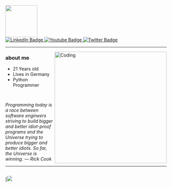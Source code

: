
<div id="header" align="left">
  <img src="https://media.giphy.com/media/M9gbBd9nbDrOTu1Mqx/giphy.gif" width="100"/>
<div id="badges">
  <a href="your-linkedin-URL">
    <img src="https://img.shields.io/badge/LinkedIn-blue?style=for-the-badge&logo=linkedin&logoColor=white" alt="LinkedIn Badge"/>
  </a>
  <a href="your-youtube-URL">
    <img src="https://img.shields.io/badge/YouTube-red?style=for-the-badge&logo=youtube&logoColor=white" alt="Youtube Badge"/>
  </a>
  <a href="your-twitter-URL">
    <img src="https://img.shields.io/badge/Twitter-blue?style=for-the-badge&logo=twitter&logoColor=white" alt="Twitter Badge"/>
  </a>
</div>
   <img src="https://komarev.com/ghpvc/?username=your-github-username&style=flat-square&color=blue" alt=""/>

  

- - - - - - - - -
<img align="right" alt="Coding" width="350" src="https://img1.picmix.com/output/stamp/normal/3/4/0/3/1163043_6cfd8.gif">

### about me

- 21 Years old
- Lives in Germany
- Python Programmer 

&emsp;

*Programming today is a race between software engineers striving to build bigger and better idiot-proof programs and the Universe trying to produce bigger and better idiots. So far, the Universe is winning. ― Rick Cook*









- - - - - - - - - -



##
[![](https://github-readme-stats.vercel.app/api?username=SickHr&show_icons=true&theme=dracula)
